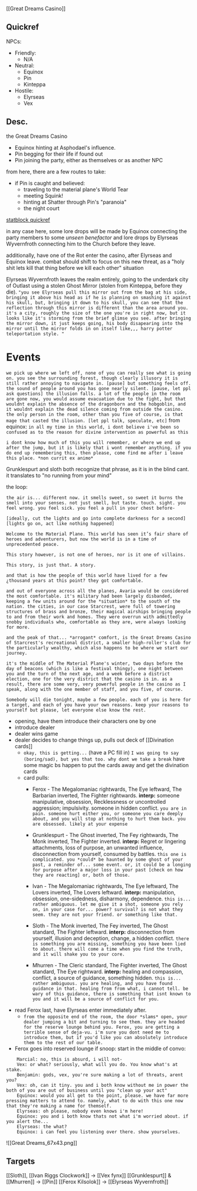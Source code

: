 [[Great Dreams Casino]]
## Quickref

NPCs:
- Friendly:
	- N/A
- Neutral:
	- Equinox
	- Pin
	- Kinteppa
- Hostile:
	- Elyrseas
	- Vex
## Desc.
the Great Dreams Casino
- Equinox hinting at Asphodael's influence. 
- Pin begging for their life if found out
- Pin joining the party, either as themselves or as another NPC

from here, there are a few routes to take:
- if Pin is caught and believed:
	- traveling to the material plane's World Tear
	- meeting Squink!
	- hinting at Shatter through Pin's "paranoia"
	- the night court

[statblock quickref](https://docs.google.com/document/d/142CLcayZ5P9J42YInKCCj-1fFE1zcfLxTrATslU5y9A/edit?tab=t.0)

in any case here, some lore drops will be made by Equinox connecting the party members to some *unseen benefactor* and lore drops by Elyrseas Wyvernfroth connecting him to the Church before they leave. 

additionally, have one of the Rot enter the casino, after Elyrseas and Equinox leave. combat should shift to focus on this new threat, as a "holy shit lets kill that thing before we kill each other" situation

Elyrseas Wyvernfroth leaves the realm entirely, going to the underdark city of Outlast using a stolen Ghost Mirror (stolen from Kinteppa, before they die). 
`"you see Elyrseas pull this mirror out from the bag at his side, bringing it above his head as if he is planning on smashing it against his skull, but, bringing it down to his skull, you can see that the reflection through this mirror is different than the area around you. it's a city, roughly the size of the one you're in right now, but it looks like it's storming from the brief glimse you see. after bringing the mirror down, it just keeps going, his body disapearing into the mirror until the mirror folds in on itself like,,, harry potter teleportation style. "` 

# Events

`we pick up where we left off, none of you can really see what is going on. you see the surrounding forest, though clearly illusory it is still rather annoying to navigate in. [pause] but something feels off. the sound of people around you has gone nearly silent. [pause, let ppl ask questions] the illusion falls. a lot of the people in the room  are gone now, you would assume evacuation due to the fight, but that wouldnt explain the absence of the dragonborn and the hobgoblin, and it wouldnt explain the dead silence coming from outside the casino. the only person in the room, other than you five of course, is that mage that casted the illusion. [let ppl talk, speculate, etc]`
from equinox:
`in all my time in this world, i dont believe i've been so confused as to the reason for divine intervention as powerful as this`

`i dont know how much of this you will remember, or where we end up after the jump, but it is likely that i wont remember anything. if you do end up remembering this, then please, come find me after i leave this place. *non currit ex animo*`

Grunklespurt and sloth both recognize that phrase, as it is in the blind cant. it translates to "no running from your mind"

the loop:
```
the air is... different now. it smells sweet, so sweet it burns the smell into your senses. not just smell, but taste. touch. sight. you feel wrong. you feel sick. you feel a pull in your chest before-

[ideally, cut the lights and go into complete darkness for a second]
[lights go on, act like nothing happened]

Welcome to the Material Plane. This world has seen it’s fair share of heroes and adventurers, but now the world is in a time of unprecedented peace.

This story however, is not one of heroes, nor is it one of villains. 

This story, is just that. A story. 

and that is how the people of this world have lived for a few ¿thousand years at this point? they got comfortable.

and out of everyone across all the planes, Avaria would be considered the most comfortable. it's military had been largely disbanded, keeping a few units around for the *situation* to the south of the nation. the cities, in our case Starcrest, were full of towering structures of brass and bronze, their magical airships bringing people to and from their work and homes. They were overrun with admittedly snobby individuals who, comfortable as they are, were always looking for more.

and the peak of that... *arrogant* comfort, is the Great Dreams Casino of Starcrest's recreational district, a smaller high-roller's club for the particularly wealthy, which also happens to be where we start our journey. 

it's the middle of The Material Plane's winter, two days before the day of beacons (which is like a festival thingy), one night between you and the turn of the next age, and a week before a district election, one for the very district that the casino is in. as a result, there are some very, very powerful people in the casino as I speak, along with the one member of staff, and you five, of course. 

Somebody will die tonight, maybe a few people. each of you is here for a target, and each of you have your own reasons. keep your reasons to yourself but please, let everyone else know the rest. 
```

- opening, have them introduce their characters one by one
- introduce dealer
- dealer wins game
- dealer decides to change things up, pulls out deck of [[Divination cards]]
	- `okay, this is getting...` (have a PC fill in) `I was going to say (boring/sad), but yes that too. why dont we take a break` have some magic bs happen to put the cards away and get the divination cards
	- card pulls:
		- Ferox - The Megalomaniac rightwards, The Eye leftward, The Barbarian inverted, The Fighter rightwards. **interp:** someone manipulative, obsession, Recklessness or uncontrolled aggression; impulsivity. someone in hidden conflict. `you are in pain. someone hurt either you, or someone you care deeply about, and you will stop at nothing to hurt them back. you are obsessed. likely at your expense`
		  
		- Grunklespurt - The Ghost inverted, The Fey rightwards, The Monk inverted, The Fighter inverted. **interp:** Regret or lingering attachments, loss of purpose, an unwanted influence, disconnection from yourself, consumed by battles. `this one is complicated. you *could* be haunted by some ghost of your past, a reminder of... some event. or, it could be a longing for purpose after a major loss in your past [check on how they are reacting] or, both of those. ` 
		  
		- Ivan - The Megalomaniac rightwards, The Eye leftward, The Lovers inverted, The Lovers leftward. **interp:** manipulation, obsession, one-sidedness, disharmony, dependence. `this is... rather ambiguous. let me give it a shot, someone you rely on, in your case for... power? survival? is not what they seem. they are not your friend. or something like that. `
		  
		- Sloth - The Monk inverted, The Fey inverted, The Ghost standard, The Fighter leftward. **interp:**  disconnection from yourself, illusion and deception, change, a hidden conflict. `there is something you are missing, something you have been lied to about. there will come a time when you find the truth, and it will shake you to your core. `
		  
		- Mhurren - The Cleric standard, The Fighter inverted, The Ghost standard, The Eye rightward. **interp:** healing and compassion, conflict, a source of guidance, something hidden. `this is... rather ambiguous. you are healing, and you have found guidance in that. healing from from what, i cannot tell. be wary of this guidance, there is something that isnt known to you and it will be a source of conflict for you. `
- read Ferox last, have Elyrseas enter immediately after. 
	- `from the opposite end of the room, the door *slams* open, your dealer jumping a bit and turning to see them. they are headed for the reserve lounge behind you. Ferox, you are getting a terrible sense of deja-vu. i'm sure you dont need me to introduce them, but if you'd like you can absolutely introduce them to the rest of our table.`
- Ferox goes into reserved lounge
if snoop:
	start in the middle of convo: 
```
	Marcial: no, this is absurd, i will not-
	Vex: or what? seriously, what will you do. You know what's at stake. 
	Benjamin: gods, vex, you're sure making a lot of threats, arent you?
	Vex: oh, can it tiny. you and i both know without me in power the both of you are out of business until you "clean up your act"
	Equinox: would you all get to the point, please. we have far more pressing matters to attend to. namely, what to do with this one now that they're making a name for themself. 
	Elyrseas: oh please, nobody even knows i'm here!
	Equinox: you and i both know thats not what i'm worried about. if you alert the...
	Elyrseas: the what?
	Equinox: i can feel you listening over there. show yourselves.  
```


![[Great Dreams_67x43.png]]

## Targets
[[Sloth]], [[Ivan Riggs Clockwork]] -> [[Vex fynx]]
[[Grunklespurt]] & [[Mhurren]] -> [[Pin]]
[[Ferox Kilsolok]] -> [[Elyrseas Wyvernfroth]]